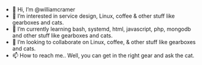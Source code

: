 - 👋 Hi, I’m @williamcramer
- 👀 I’m interested in service design, Linux, coffee & other stuff like gearboxes and cats. 
- 🌱 I’m currently learning bash, systemd, html, javascript, php, mongodb and other stuff like gearboxes and cats.
- 💞️ I’m looking to collaborate on Linux, coffee, & other stuff like gearboxes and cats.
- 📫 How to reach me.. Well, you can get in the right gear and ask the cat. 

<!---
williamcramer/williamcramer is a ✨ special ✨ repository because its `README.md` (this file) appears on your GitHub profile.
You can click the Preview link to take a look at your changes.
--->
